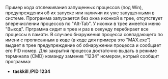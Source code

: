 Пример кода отслеживания запущенных процессов (под Win), предупреждения об их запуске или наличии их уже запущенными в системе.
Программа запускается без окна иконкой в трее, отсутствует вперечислении процессов по "Alt-Tab". У иконки в трее имеется меню "Выход".
Прграмма сидит в трее и раз в секунду перебирает все процессы в памяти.
В случаео бнаружения процесса совпадающего по имени с прописанным в коде (в коде для примера это "MAX.exe") выдает в трее предупреждение об обнаружении процесса и сообщает его PID номер.
Для закрытия процесса достаточно выдать в режиме терминала (CMD) команду заменив "1234" номером, котрый сообщит программа:

- **taskkill /PID 1234**



